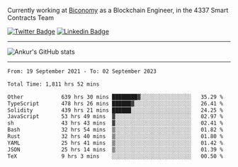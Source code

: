 Currently working at [Biconomy](https://biconomy.io/) as a Blockchain Engineer, in the 4337 Smart Contracts Team

 [![Twitter Badge](https://img.shields.io/badge/-@ankurdubey521-1ca0f1?style=flat-square&labelColor=1ca0f1&logo=twitter&logoColor=white&link=https://twitter.com/ankurdubey521)](https://twitter.com/ankurdubey521) [![Linkedin Badge](https://img.shields.io/badge/-ankurdubey521-blue?style=flat-square&logo=Linkedin&logoColor=white&link=https://www.linkedin.com/in/ankurdubey521/)](https://www.linkedin.com/in/ankurdubey521/)

<hr/>

![Ankur's GitHub stats](https://github-readme-stats.vercel.app/api?username=ankurdubey521&count_private=true&theme=radical)

<hr/>

<!--START_SECTION:waka-->

```txt
From: 19 September 2021 - To: 02 September 2023

Total Time: 1,811 hrs 52 mins

Other            639 hrs 30 mins ████████▓░░░░░░░░░░░░░░░░   35.29 %
TypeScript       478 hrs 26 mins ██████▓░░░░░░░░░░░░░░░░░░   26.41 %
Solidity         439 hrs 21 mins ██████░░░░░░░░░░░░░░░░░░░   24.25 %
JavaScript       53 hrs 49 mins  ▓░░░░░░░░░░░░░░░░░░░░░░░░   02.97 %
sh               43 hrs 43 mins  ▓░░░░░░░░░░░░░░░░░░░░░░░░   02.41 %
Bash             32 hrs 54 mins  ▒░░░░░░░░░░░░░░░░░░░░░░░░   01.82 %
Rust             32 hrs 40 mins  ▒░░░░░░░░░░░░░░░░░░░░░░░░   01.80 %
YAML             25 hrs 41 mins  ▒░░░░░░░░░░░░░░░░░░░░░░░░   01.42 %
JSON             25 hrs 14 mins  ▒░░░░░░░░░░░░░░░░░░░░░░░░   01.39 %
TeX              9 hrs 3 mins    ░░░░░░░░░░░░░░░░░░░░░░░░░   00.50 %
```

<!--END_SECTION:waka-->
